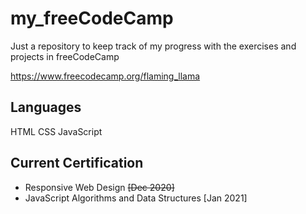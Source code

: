 # my_freeCodeCamp
Just a repository to keep track of my progress with the exercises and projects in freeCodeCamp

https://www.freecodecamp.org/flaming_llama

## Languages
HTML CSS JavaScript

## Current Certification
- Responsive Web Design ~~[Dec 2020]~~
- JavaScript Algorithms and Data Structures [Jan 2021]
